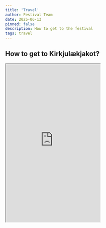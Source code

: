 ```yaml
---
title: 'Travel'
author: Festival Team
date: 2025-06-13
pinned: false
description: How to get to the festival
tags: travel
---
```


<script>
    import { base } from '$app/paths'
    import Action from '$lib/Action.svelte'
    import Button from '$lib/Button.svelte'
    import Image from  '$lib/Image.svelte'
    import IFrame from '$lib/IFrame.svelte'
</script>

## How to get to Kirkjulækjakot?

<IFrame
  src="https://ja.is/webapi/kort/?lat=63.738306&lon=-20.029511&nz=16.84&layer=map"
  title="Example Site"
  height="500px"
  allow="fullscreen"
  allowfullscreen
/>

<Action>
    <Button href="https://ja.is/kort/?nz=16.84&q=&layer=map&lat=63.738306&lon=-20.029511">Lækjartún Farm on Já.is</Button>
</Action>

The festival site is in a lovely location, approximately 1 hour 45 minutes drive from the capital area, but there’s still not public transport all the way up to the festival site.  We have therefore arranged for a festival bus.  Note that the festival bus is cheaper than public transportation.

If you are arriving to Iceland by ferry (Smyril line to Seyðisfjörður), then let us know by email, and we can put you in touch with others traveling with the same ferry to the festival.  A ferry is leaving from Hirtshals Denmark on the 5th of August and arriving 7th August at 8:30 and would be convenient for those that want to travel to the festival through Denmark.  There is lack of public transportation from Seyðisfjörður to Hvolsvöllur, but it is possible to bring a private car to the ferry or hitch-hike to the festival from Seyðisfjörður.


## Festival bus

On Thursday we have arranged for a big bus to pick up people from Reykjavík and from Hvolsvöllur (the closest public transportation from the festival site).  There’ll also be a stop on the way in the farm Lækjartún.

On Sunday there’ll also be a bus that will pick up people from the festival site and stop in both Hvolsvöllur and Reykjavík.

Prices for bus:

| Time  | Date         | Origin         | Destination     | Adults Price | Kids Price (0-15) |
|-------|--------------|----------------|-----------------|----------------|-------------------|
| 12:00 | 7th Aug | Reykjavík      | Festival   | 8,000 ISK      | 4,000 ISK         |
| 16:00 | 7th Aug | Hvolsvöllur    | Festival   | 3,000 ISK      | 1,500 ISK         |
| 15:00 | 10th Aug   | Festival  | Reykjavík       | 6,500 ISK      | 3,250 ISK         |
| 15:00 | 10th Aug   | Festival  | Hvolsvöllur     | 3,000 ISK      | 1,500 ISK         |


## Tour to Lækjartún Farm

Lækjarkot is the first farm in Iceland to be run with Holistic Management, and they have been leading the way for other farms in Iceland to transform their farming techniques.  They have pastures with grazing of cattle, sheep and chickens.  They also grow vegetables in hugelkultur beds.  Alongside the farming they also run a mini mill for making wool yarn. 

On the way from Reykjavík to the festival site the bus will stop in this farm and we’ll get a tour around the farm and wool minimill.  

Festival participants that arrive in a private car can also participate in the tour, and they then arrive to the Lækjarkot location at 14:00 on 7th August.

<Action>
    <Button href="https://ja.is/kort/?nz=16.84&q=&layer=map&lat=63.738306&lon=-20.029511">Lækjartún Farm on Já.is</Button>
</Action>

